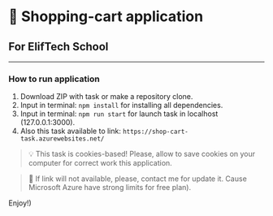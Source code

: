 # :money_with_wings: Shopping-cart application
## For ElifTech School

___
### How to run application

1. Download ZIP with task or make a repository clone.
2. Input in terminal: `npm install` for installing all dependencies.
3. Input in terminal: `npm run start` for launch task in localhost (127.0.0.1:3000).
4. Also this task available to link: `https://shop-cart-task.azurewebsites.net/`

> :bulb: This task is cookies-based!
> Please, allow to save cookies on your computer for correct work this application.

> :key: If link will not available, please, contact me for update it.
> Cause Microsoft Azure have strong limits for free plan).

Enjoy!)




